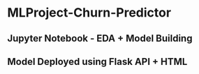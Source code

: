 # MLProject-Churn-Predictor
## Jupyter Notebook - EDA + Model Building
## Model Deployed using Flask API + HTML 

